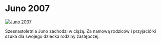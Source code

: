 Juno 2007 
=============
[![Juno 2007 ](http://vidos.pl/images/player.gif)](http://vidos.pl/juno-2007)

 Szesnastoletnia Juno zachodzi w ciążę. Za namową rodziców i przyjaciółki szuka dla swojego dziecka rodziny zastępczej.

